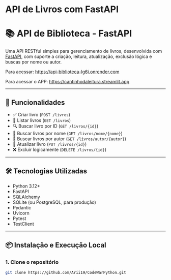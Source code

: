 # API de Livros com FastAPI

# 📚 API de Biblioteca - FastAPI

Uma API RESTful simples para gerenciamento de livros, desenvolvida com [FastAPI](https://fastapi.tiangolo.com/), com suporte a criação, leitura, atualização, exclusão lógica e buscas por nome ou autor.

Para acessar: https://api-biblioteca-lg6i.onrender.com

Para acessar o APP: https://cantinhodaleitura.streamlit.app

---

## 🚀 Funcionalidades

- ✅ Criar livro (`POST /livros`)
- 📖 Listar livros (`GET /livros`)
- 🔍 Buscar livro por ID (`GET /livros/{id}`)
- 🔎 Buscar livros por nome (`GET /livros/nome/{nome}`)
- 🔎 Buscar livros por autor (`GET /livros/autor/{autor}`)
- 📝 Atualizar livro (`PUT /livros/{id}`)
- ❌ Excluir logicamente (`DELETE /livros/{id}`)

---

## 🛠️ Tecnologias Utilizadas

- Python 3.12+
- FastAPI
- SQLAlchemy
- SQLite (ou PostgreSQL, para produção)
- Pydantic
- Uvicorn
- Pytest
- TestClient

---

## 📦 Instalação e Execução Local

### 1. Clone o repositório

```bash
git clone https://github.com/Arii19/CodeWarPython.git


